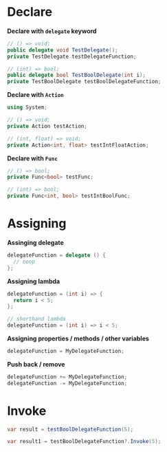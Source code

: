 # Declare

__Declare with `delegate` keyword__

```csharp
// () => void;
public delegate void TestDelegate();
private TestDelegate testDelegateFunction;

// (int) => bool;
public delegate bool TestBoolDelegate(int i);
private TestBoolDelegate testBoolDelegateFunction;
```

__Declare with `Action`__

```csharp
using System;

// () => void;
private Action testAction;

// (int, float) => void;
private Action<int, float> testIntFloatAction;
```

__Declare with `Func`__

```csharp
// () => bool;
private Func<bool> testFunc;

// (int) => bool;
private Func<int, bool> testIntBoolFunc;
```

# Assigning

__Assinging delegate__

```csharp
delegateFunction = delegate () {
  // noop
};
```

__Assigning lambda__

```csharp
delegateFunction = (int i) => {
  return i < 5;
};

// shorthand lambda
delegateFunction = (int i) => i < 5;
```

__Assigning properties / methods / other variables__

```csharp
delegateFunction = MyDelegateFunction;
```

__Push back / remove__

```csharp
delegateFunction += MyDelegateFunction;
delegateFunction -= MyDelegateFunction;
```

# Invoke

```csharp
var result = testBoolDelegateFunction(5);

var result1 = testBoolDelegateFunction?.Invoke(5);
```
